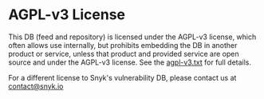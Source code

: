 # AGPL-v3 License

This DB (feed and repository) is licensed under the AGPL-v3 license, which often allows use internally, but prohibits embedding the DB in another product or service, unless that product and provided service are open source and under the AGPL-v3 license. See the [agpl-v3.txt](agpl-v3.txt) for full details.

For a different license to Snyk's vulnerability DB, please contact us at contact@snyk.io
